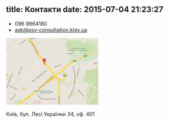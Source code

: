 title: Контакти
date: 2015-07-04 21:23:27
---
* 096 9964180
* ask@psy-consultation.kiev.ua

<img src="/map.png" width="50%"/>

Київ, бул. Лесі Українки 34, оф. 401
